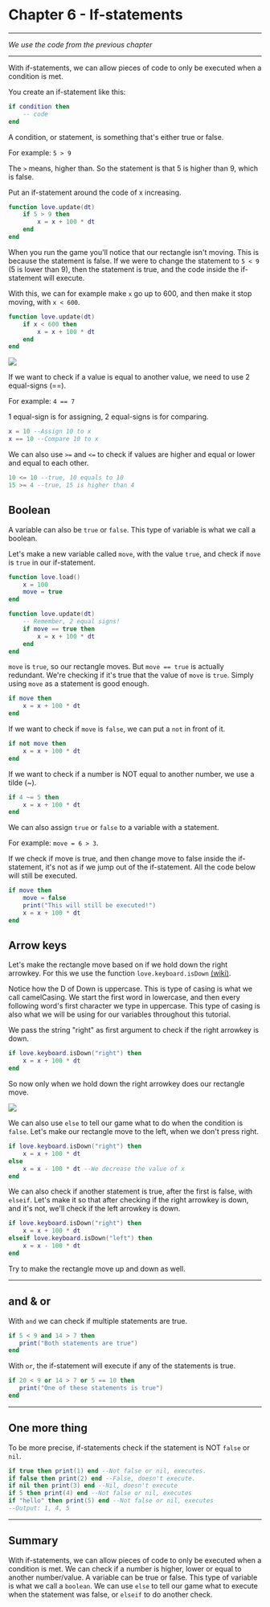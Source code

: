 # Chapter 6 - If-statements
___
*We use the code from the previous chapter*
___
With if-statements, we can allow pieces of code to only be executed when a condition is met.

You create an if-statement like this:
```lua
if condition then
	-- code
end
```

A condition, or statement, is something that's either true or false.

For example: `5 > 9`

The `>` means, higher than. So the statement is that 5 is higher than 9, which is false.

Put an if-statement around the code of x increasing.

```lua
function love.update(dt)
	if 5 > 9 then
		x = x + 100 * dt
	end
end
```

When you run the game you'll notice that our rectangle isn't moving. This is because the statement is false. If we were to change the statement to `5 < 9` (5 is lower than 9), then the statement is true, and the code inside the if-statement will execute.

With this, we can for example make `x` go up to 600, and then make it stop moving, with `x < 600`.

```lua
function love.update(dt)
	if x < 600 then
		x = x + 100 * dt
	end
end
```

![](/images/book/6/rectangle_stop.gif)

If we want to check if a value is equal to another value, we need to use 2 equal-signs (==).

For example: `4 == 7`

1 equal-sign is for assigning, 2 equal-signs is for comparing.

```lua
x = 10 --Assign 10 to x
x == 10 --Compare 10 to x
```

We can also use `>=` and `<=` to check if values are higher and equal or lower and equal to each other.

```lua
10 <= 10 --true, 10 equals to 10
15 >= 4 --true, 15 is higher than 4
```

## Boolean

A variable can also be `true` or `false`. This type of variable is what we call a boolean.

Let's make a new variable called `move`, with the value `true`, and check if `move` is `true` in our if-statement.

```lua
function love.load()
	x = 100
	move = true
end

function love.update(dt)
	-- Remember, 2 equal signs!
	if move == true then
		x = x + 100 * dt
	end
end
```

`move` is `true`, so our rectangle moves. But `move == true` is actually redundant. We're checking if it's true that the value of `move` is `true`. Simply using `move` as a statement is good enough.

```lua
if move then
	x = x + 100 * dt
end
```

If we want to check if `move` is `false`, we can put a `not` in front of it.

```lua
if not move then
	x = x + 100 * dt
end
```

If we want to check if a number is NOT equal to another number, we use a tilde (~).

```lua
if 4 ~= 5 then
	x = x + 100 * dt
end
```

We can also assign `true` or `false` to a variable with a statement.

For example: `move = 6 > 3`.

If we check if move is true, and then change move to false inside the if-statement, it's not as if we jump out of the if-statement. All the code below will still be executed.

```lua
if move then
	move = false
	print("This will still be executed!")
	x = x + 100 * dt
end
```

## Arrow keys
Let's make the rectangle move based on if we hold down the right arrowkey. For this we use the function `love.keyboard.isDown` [(wiki)](https://www.love2d.org/wiki/love.keyboard.isDown).

Notice how the D of Down is uppercase. This is type of casing is what we call camelCasing. We start the first word in lowercase, and then every following word's first character we type in uppercase. This type of casing is also what we will be using for our variables throughout this tutorial.

We pass the string "right" as first argument to check if the right arrowkey is down.
```lua
if love.keyboard.isDown("right") then
	x = x + 100 * dt
end
```

So now only when we hold down the right arrowkey does our rectangle move.

![](/images/book/6/rectangle_right.gif)

We can also use `else` to tell our game what to do when the condition is `false`. Let's make our rectangle move to the left, when we don't press right.

```lua
if love.keyboard.isDown("right") then
	x = x + 100 * dt
else
	x = x - 100 * dt --We decrease the value of x
end
```

We can also check if another statement is true, after the first is false, with `elseif`. Let's make it so that after checking if the right arrowkey is down, and it's not, we'll check if the left arrowkey is down.

```lua
if love.keyboard.isDown("right") then
	x = x + 100 * dt
elseif love.keyboard.isDown("left") then
	x = x - 100 * dt
end
```
Try to make the rectangle move up and down as well.

___

## and & or
With `and` we can check if multiple statements are true.

 ```lua
if 5 < 9 and 14 > 7 then
	print("Both statements are true")
end
```

With `or`, the if-statement will execute if any of the statements is true.

 ```lua
if 20 < 9 or 14 > 7 or 5 == 10 then
	print("One of these statements is true")
end
```


___

## One more thing
To be more precise, if-statements check if the statement is NOT `false` or `nil`.
```lua
if true then print(1) end --Not false or nil, executes.
if false then print(2) end --False, doesn't execute.
if nil then print(3) end --Nil, doesn't execute
if 5 then print(4) end --Not false or nil, executes
if "hello" then print(5) end --Not false or nil, executes
--Output: 1, 4, 5
```

___

## Summary
With if-statements, we can allow pieces of code to only be executed when a condition is met. We can check if a number is higher, lower or equal to another number/value. A variable can be true or false. This type of variable is what we call a `boolean`. We can use `else` to tell our game what to execute when the statement was false, or `elseif` to do another check.